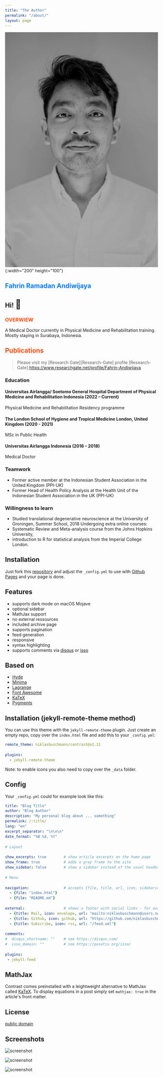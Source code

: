 ```yaml
---
title: "The Author"
permalink: "/about/"
layout: page
---
```

![profile picture](assets/images/pict_1.jpg){:width="200" height="100"}



## <span style="color: #007af6;">Fahrin Ramadan Andiwijaya</span>

## Hi! <span style='font-size:30px;'>&#128075;</span>

### <span style="color: #fc4804;">OVERWIEW</span>
A Medical Doctor currently in Physical Medicine and Rehabilitation training. Mostly staying in Surabaya, Indonesia.

## <span style="color: #fc4804;">Publications</span>
> Please visit my [Research Gate][Research-Gate] profile
[Research-Gate]:https://www.researchgate.net/profile/Fahrin-Andiwijaya

### Education
#### Universitas Airlangga/ Soetomo General Hospital Department of Physical Medicine and Rehabilitation Indonesia (2022 – Current) 
Physical Medicine and Rehabilitation Residency programme
#### The London School of Hygiene and Tropical Medicine London, United Kingdom (2020 - 2021)
MSc in Public Health
#### Universitas Airlangga Indonesia (2016 – 2018)
Medical Doctor


### Teamwork
- Former active member at the Indonesian Student Association in the United Kingdom (PPI-UK)
- Former Head of Health Policy Analysis at the Health Unit of the Indonesian Student Association in the UK (PPI-UK)




### Willingness to learn
- Studied translational degenerative neuroscience at the University of Groningen, Summer School, 2018
Undergoing extra online courses:
- Systematic Review and Meta-analysis course from the Johns Hopkins University,
- introduction to R for statistical analysis from the Imperial College London.

## Installation

Just fork this [repository](https://github.com/niklasbuschmann/contrast) and adjust the `_config.yml` to use with [Github Pages](https://pages.github.com/) and your page is done.

## Features

 - supports dark mode on macOS Mojave
 - optional sidebar
 - MathJax support
 - no external ressources
 - included archive page
 - supports pagination
 - feed generation
 - responsive
 - syntax highlighting
 - supports comments via [disqus](https://disqus.com/) or [isso](http://posativ.org/isso/)

## Based on

- [Hyde](https://github.com/poole/hyde)
- [Minima](https://github.com/jekyll/minima)
- [Lagrange](https://github.com/LeNPaul/Lagrange)
- [Font Awesome](http://fontawesome.io/)
- [KaTeX](https://katex.org/)
- [Pygments](https://github.com/richleland/pygments-css)

## Installation (jekyll-remote-theme method)

You can use this theme with the `jekyll-remote-theme` plugin. Just create an empty repo, copy over the `index.html` file and add this to your `_config.yml`:

```yaml
remote_theme: niklasbuschmann/contrast@v2.11

plugins:
  - jekyll-remote-theme
```

Note: to enable icons you also need to copy over the `_data` folder.

## Config

Your `_config.yml` could for example look like this:

```yaml
title: "Blog Title"
author: "Blog Author"
description: "My personal blog about ... something"
permalink: /:title/
lang: "en"
excerpt_separator: "\n\n\n"
date_format: "%B %d, %Y"

# Layout

show_excerpts: true        # show article excerpts on the home page
show_frame: true           # adds a gray frame to the site
show_sidebar: false        # show a sidebar instead of the usual header

# Menu

navigation:                # accepts {file, title, url, icon, sidebaricon}
  - {file: "index.html"}
  - {file: "README.md"}

external:                  # shows a footer with social links - for available icons see fontawesome.com/icons
  - {title: Mail, icon: envelope, url: "mailto:niklasbuschmann@users.noreply.github.com"}
  - {title: Github, icon: github, url: "https://github.com/niklasbuschmann/contrast"}
  - {title: Subscribe, icon: rss, url: "/feed.xml"}

comments:
#  disqus_shortname: ""    # see https://disqus.com/
#  isso_domain: ""         # see https://posativ.org/isso/

plugins:
 - jekyll-feed

```

## MathJax

Contrast comes preinstalled with a leightweight alternative to MathJax called [KaTeX](https://katex.org/). To display equations in a post simply set `mathjax: true` in the article's front matter.

## License

[public domain](http://unlicense.org/)

## Screenshots

![screenshot](https://user-images.githubusercontent.com/4943215/109431850-cd711780-7a08-11eb-8601-2763f2ee6bb4.png)

![screenshot](https://user-images.githubusercontent.com/4943215/109431832-b6cac080-7a08-11eb-9c5e-a058680c23a1.png)

![screenshot](https://user-images.githubusercontent.com/4943215/73125194-5f0b8b80-3fa4-11ea-805c-8387187503ad.png)
